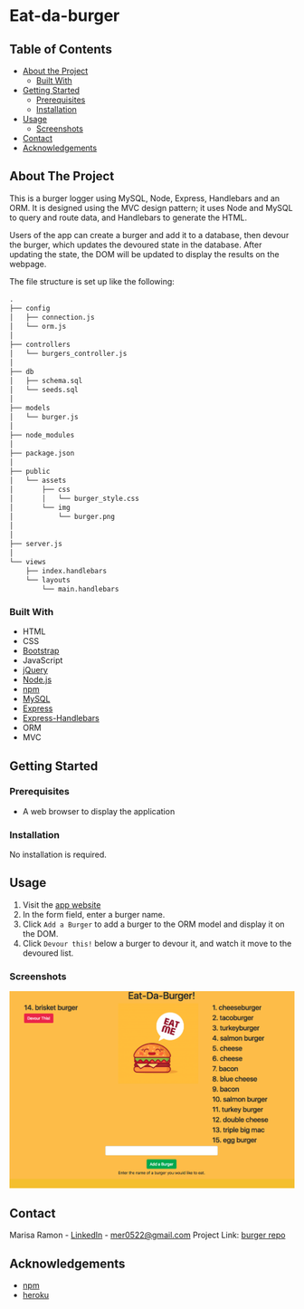 # Eat-da-burger
## Table of Contents

* [About the Project](#about-the-project)
  * [Built With](#built-with)
* [Getting Started](#getting-started)
  * [Prerequisites](#prerequisites)
  * [Installation](#installation)
* [Usage](#usage)
  * [Screenshots](#sceenshots)
* [Contact](#contact)
* [Acknowledgements](#acknowledgements)

## About The Project
This is a burger logger using MySQL, Node, Express, Handlebars and an ORM. It is designed using the MVC design pattern; it uses Node and MySQL to query and route data, and Handlebars to generate the HTML.

Users of the app can create a burger and add it to a database, then devour the burger, which updates the devoured state in the database. After updating the state, the DOM will be updated to display the results on the webpage.

The file structure is set up like the following:
```
.
├── config
│   ├── connection.js
│   └── orm.js
│ 
├── controllers
│   └── burgers_controller.js
│
├── db
│   ├── schema.sql
│   └── seeds.sql
│
├── models
│   └── burger.js
│ 
├── node_modules
│ 
├── package.json
│
├── public
│   └── assets
│       ├── css
│       │   └── burger_style.css
│       └── img
│           └── burger.png
│   
│
├── server.js
│
└── views
    ├── index.handlebars
    └── layouts
        └── main.handlebars
```

### Built With
* HTML
* CSS
* [Bootstrap](https://getbootstrap.com/)
* JavaScript
* [jQuery](https://jquery.com/)
* [Node.js](https://nodejs.org/en/)
* [npm](https://www.npmjs.com/)
* [MySQL](https://expressjs.com/)
* [Express](https://expressjs.com/)
* [Express-Handlebars](https://handlebarsjs.com/)
* ORM
* MVC


## Getting Started

### Prerequisites
* A web browser to display the application


### Installation  
No installation is required.


## Usage
1. Visit  the [app website]()
2. In the form field, enter a burger name.
3. Click `Add a Burger` to add a burger to the ORM model and display it on the DOM.
4. Click `Devour this!` below a burger to devour it, and watch it move to the devoured list.


### Screenshots
![burger_screenshot](./public/assets/img/burger_screen.png)


## Contact
Marisa Ramon - [LinkedIn](https://www.linkedin.com/in/marisaramon/) - mer0522@gmail.com
Project Link: [burger repo](https://github.com/mpieces/burger)


## Acknowledgements
* [npm](https://www.npmjs.com/)
* [heroku](https://www.heroku.com/)

